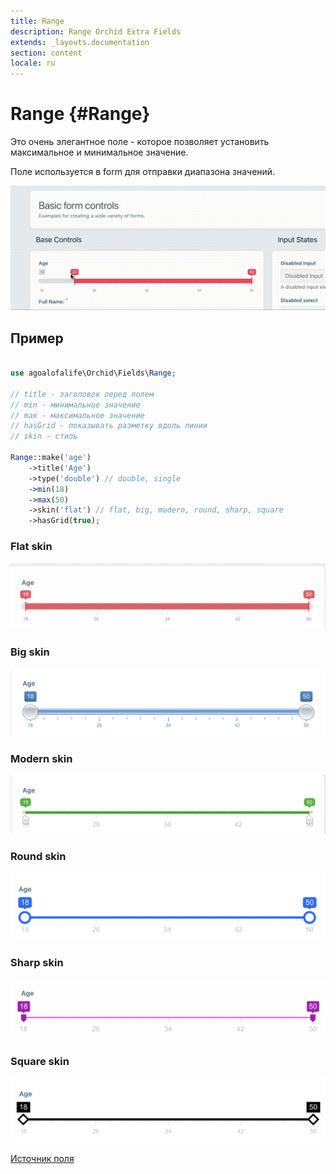 ```yaml
---
title: Range
description: Range Orchid Extra Fields
extends: _layouts.documentation
section: content
locale: ru
---
```


# Range {#Range}
Это очень элегантное поле - которое позволяет установить максимальное и минимальное значение.

Поле используется в form для отправки диапазона значений.

<img class="block m-auto" src="/assets/fields/range/range.gif" alt="range preview" />


## Пример

```php

use agoalofalife\Orchid\Fields\Range;

// title - заголовок перед полем
// min - минимальное значение
// max - максимальное значение
// hasGrid - показывать разметку вдоль линии
// skin - стиль

Range::make('age')
    ->title('Age')
    ->type('double') // double, single
    ->min(18)
    ->max(50)
    ->skin('flat') // flat, big, modern, round, sharp, square
    ->hasGrid(true);
```

### Flat skin

<img class="block m-auto" src="/assets/fields/range/flat.png" alt="flat" />

### Big skin

<img class="block m-auto" src="/assets/fields/range/big.png" alt="big" />


### Modern skin

<img class="block m-auto" src="/assets/fields/range/modern.png" alt="modern" />

### Round skin

<img class="block m-auto" src="/assets/fields/range/round.png" alt="round" />

### Sharp skin

<img class="block m-auto" src="/assets/fields/range/sharp.png" alt="sharp" />

### Square skin

<img class="block m-auto" src="/assets/fields/range/square.png" alt="square" />


[Источник поля](https://github.com/IonDen/ion.rangeSlider) 
